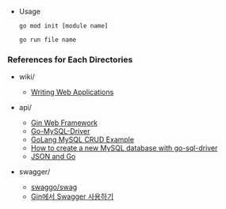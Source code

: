 * Usage

    `go mod init [module name]`

    `go run file name`

### References for Each Directories

* wiki/
    * [Writing Web Applications](https://golang.org/doc/articles/wiki/)

* api/
    * [Gin Web Framework](https://github.com/gin-gonic/gin)
    * [Go-MySQL-Driver](https://github.com/go-sql-driver/mysql)
    * [GoLang MySQL CRUD Example](https://golangdocs.com/mysql-golang-crud-example)
    * [How to create a new MySQL database with go-sql-driver](https://stackoverflow.com/questions/30235031/how-to-create-a-new-mysql-database-with-go-sql-driver)
    * [JSON and Go](https://blog.golang.org/json)

* swagger/
    * [swaggo/swag](https://github.com/swaggo/swag)
    * [Gin에서 Swagger 사용하기](https://dejavuqa.tistory.com/330)